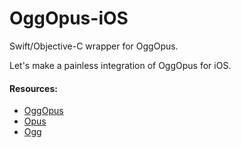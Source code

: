 # OggOpus-iOS
Swift/Objective-C wrapper for OggOpus.

Let's make a painless integration of OggOpus for iOS.

#### Resources: 
- [OggOpus](https://wiki.xiph.org/OggOpus)
- [Opus](http://www.opus-codec.org)
- [Ogg](https://xiph.org/ogg/)
